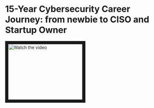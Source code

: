 # 15-Year Cybersecurity Career Journey: from newbie to CISO and Startup Owner


<a href="https://youtube.com/shorts/HKVp5g_ohwo" target="_blank">
 <img src="http://img.youtube.com/vi/HKVp5g_ohwo/mqdefault.jpg" alt="Watch the video" width="240" height="180" border="10" />
</a>




